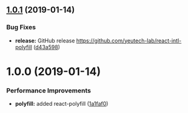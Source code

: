 ## [1.0.1](https://github.com/yeutech-lab/react-intl-polyfill/compare/v1.0.0...v1.0.1) (2019-01-14)


### Bug Fixes

* **release:** GitHub release https://github.com/yeutech-lab/react-intl-polyfill ([d43a598](https://github.com/yeutech-lab/react-intl-polyfill/commit/d43a598))

# 1.0.0 (2019-01-14)


### Performance Improvements

* **polyfill:** added react-polyfill ([1a1faf0](https://module.kopaxgroup.com/yeutech/react-intl-polyfill/commit/1a1faf0))
